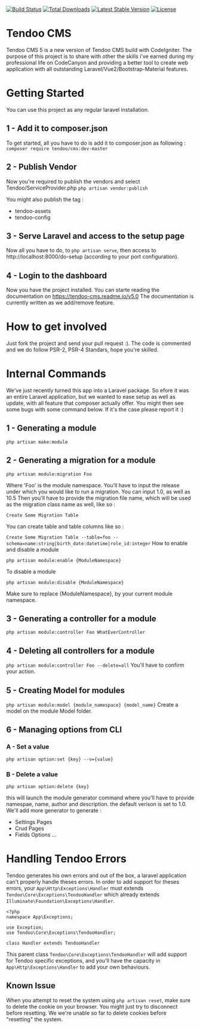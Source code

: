 [![Build Status](https://travis-ci.org/Tendoo/cms.svg?branch=master)](https://travis-ci.org/Tendoo/cms)
<a href="https://packagist.org/packages/tendoo/cms"><img src="https://poser.pugx.org/tendoo/cms/d/total.svg" alt="Total Downloads"></a>
<a href="https://packagist.org/packages/tendoo/cms"><img src="https://poser.pugx.org/tendoo/cms/v/stable.svg" alt="Latest Stable Version"></a>
<a href="https://packagist.org/packages/tendoo/cms"><img src="https://poser.pugx.org/tendoo/cms/license.svg" alt="License"></a>
# Tendoo CMS
Tendoo CMS 5 is a new version of Tendoo CMS build with CodeIgniter.
The purpose of this project is to share with other the skills i've earned during my professional life on CodeCanyon and providing a
better tool to create web application with all outstanding Laravel/Vue2/Bootstrap-Material features.

# Getting Started
You can use this project as any regular laravel installation. 
## 1 - Add it to composer.json
To get started, all you have to do is add it to composer.json as following : 
`composer require tendoo/cms:dev-master`

## 2 - Publish Vendor
Now you're required to publish the vendors and select Tendoo/ServiceProvider.php
`php artisan vendor:publish`

You might also publish the tag : 
- tendoo-assets
- tendoo-config

## 3 - Serve Laravel and access to the setup page
Now all you have to do, to `php artisan serve`, then access to http://localhost:8000/do-setup (according to your port configuration).

## 4 - Login to the dashboard
Now you have the project installed. You can starte reading the documentation on https://tendoo-cms.readme.io/v5.0
The documentation is currently written as we add/remove feature. 

# How to get involved
Just fork the project and send your pull request :). 
The code is commented and we do follow PSR-2, PSR-4 Standars, hope you're skilled.

# Internal Commands
We've just recently turned this app into a Laravel package. So efore it was an entire Laravel application, but we wanted to ease 
setup as well as update, with all feature that composer actually offer. You might then see some bugs with some command below. If it's the case
please report it :)

## 1 - Generating a module
`php artisan make:module`

## 2 - Generating a migration for a module

`php artisan module:migration Foo`

Where 'Foo' is the module namespace. You'll have to input the release under which you would like to run a migration. You can input 1.0, as well as 10.5
Then you'll have to provide the migration file name, which will be used as the migration class name as well, like so :

`Create Some Migration Table`

You can create table and table columns like so :

`Create Some Migration Table --table=foo --schema=name:string|birth_date:datetime|role_id:integer`
How to enable and disable a module

`php artisan module:enable {ModuleNamespace}`

To disable a module

`php artisan module:disable {ModuleNamespace}`

Make sure to replace {ModuleNamespace}, by your current module namespace.

## 3 - Generating a controller for a module
`php artisan module:controller Foo WhatEverController`

## 4 - Deleting all controllers for a module
`php artisan module:controller Foo --delete=all`
You'll have to confirm your action.

## 5 - Creating Model for modules
`php artisan module:model {module_namespace} {model_name}`
Create a model on the module Model folder.

## 6 - Managing options from CLI
### A - Set a value
`php artisan option:set {key} --v={value}`
### B - Delete a value
`php artisan option:delete {key}`

this will launch the module generator command where you'll have to provide namespae, name, author and description. the default verison is set to 1.0.
We'll add more generator to generate : 
- Settings Pages
- Crud Pages
- Fields Options
...

# Handling Tendoo Errors
Tendoo generates his own errors and out of the box, a laravel application can't properly handle theses errors. In order to add support for theses errors, your `App\Http\Exceptions\Handler` must extends `Tendoo\Core\Exceptions\TendooHandler` which already extends `Illuminate\Foundation\Exceptions\Handler`.

```
<?php
namespace App\Exceptions;

use Exception;
use Tendoo\Core\Exceptions\TendooHandler;

class Handler extends TendooHandler
```

This parent class `Tendoo\Core\Exceptions\TendooHandler` will add support for Tendoo specific exceptions, and you'll have the capacity in `App\Http\Exceptions\Handler` to add your own behaviours.

## Known Issue
When you attempt to reset the system using `php artisan reset`, make sure to delete the cookie on your browser. You might just try to disconnect before resetting. We we're unable so far to delete cookies before "resetting" the system.
